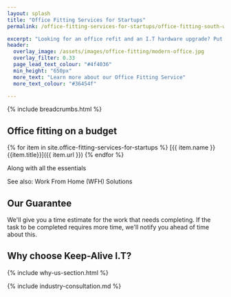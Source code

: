 ```yaml
---
layout: splash
title: "Office Fitting Services for Startups"
permalink: /office-fitting-services-for-startups/office-fitting-south-wales

excerpt: "Looking for an office refit and an I.T hardware upgrade? Put your feet up and we'll sort everything from procurement, fitting, cable management, and device patching."
header:
  overlay_image: /assets/images/office-fitting/modern-office.jpg
  overlay_filter: 0.33 
  page_lead_text_colour: "#4f4036"
  min_height: "650px"
  more_text: "Learn more about our Office Fitting Service"
  more_text_colour: "#36454f"

---
```


{% include breadcrumbs.html %}

## <i class="fas fa-tools page-title-icon" aria-hidden="true"></i>  Office fitting on a budget

{% for item in site.office-fitting-services-for-startups %}
[{{ item.name }} {{item.title}}]({{ item.url }})
{% endfor %}

Along with all the essentials

See also: Work From Home (WFH) Solutions

## Our Guarantee
We'll give you a time estimate for the work that needs completing. If the task to be completed requires more time, we'll notify you ahead of time about this.

## Why choose Keep-Alive I.T?
{% include why-us-section.html %}

{% include industry-consultation.md %}